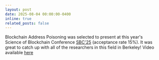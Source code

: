```yaml
---
layout: post
date: 2025-08-04 00:00:00-0400
inline: true
related_posts: false
---
```

Blockchain Address Poisoning was selected to present at this year's Science of Blockchain Conference [SBC'25](https://www.sbc-conference.com/2025/) (acceptance rate 15%). It was great to catch up with all of the researchers in this field in Berkeley! Video available [here](https://www.youtube.com/watch?v=_2gnJjvodws&list=PLS01nW3RtgorIUziK9tBT9ybvuUw38kD0&index=3&t=566s)